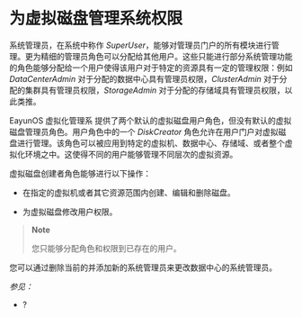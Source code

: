 # 为虚拟磁盘管理系统权限

系统管理员，在系统中称作
*SuperUser*，能够对管理员门户的所有模块进行管理。更为精细的管理员角色可以分配给其他用户。这些只能进行部分系统管理功能的角色能够分配给一个用户使得该用户对于特定的资源具有一定的管理权限：例如
*DataCenterAdmin* 对于分配的数据中心具有管理员权限，*ClusterAdmin*
对于分配的集群具有管理员权限，*StorageAdmin*
对于分配的存储域具有管理员权限，以此类推。

EayunOS 虚拟化管理系
提供了两个默认的虚拟磁盘用户角色，但没有默认的虚拟磁盘管理员角色。用户角色中的一个
*DiskCreator*
角色允许在用户门户对虚拟磁盘进行管理。该角色可以被应用到特定的虚拟机、数据中心、存储域、或者整个虚拟化环境之中。这使得不同的用户能够管理不同层次的虚拟资源。

虚拟磁盘创建者角色能够进行以下操作：

-   在指定的虚拟机或者其它资源范围内创建、编辑和删除磁盘。

-   为虚拟磁盘修改用户权限。

> **Note**
>
> 您只能够分配角色和权限到已存在的用户。

您可以通过删除当前的并添加新的系统管理员来更改数据中心的系统管理员。

*参见：*

-   ?

